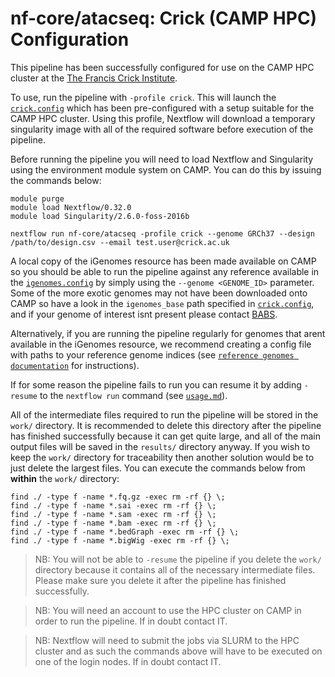 # nf-core/atacseq: Crick (CAMP HPC) Configuration

This pipeline has been successfully configured for use on the CAMP HPC cluster at the [The Francis Crick Institute](https://www.crick.ac.uk/).

To use, run the pipeline with `-profile crick`. This will launch the [`crick.config`](../../conf/crick.config) which has been pre-configured with a setup suitable for the CAMP HPC cluster. Using this profile, Nextflow will download a temporary singularity image with all of the required software before execution of the pipeline.

Before running the pipeline you will need to load Nextflow and Singularity using the environment module system on CAMP. You can do this by issuing the commands below:

```
module purge
module load Nextflow/0.32.0
module load Singularity/2.6.0-foss-2016b

nextflow run nf-core/atacseq -profile crick --genome GRCh37 --design /path/to/design.csv --email test.user@crick.ac.uk
```

A local copy of the iGenomes resource has been made available on CAMP so you should be able to run the pipeline against any reference available in the [`igenomes.config`](../../conf/igenomes.config) by simply using the `--genome <GENOME_ID>` parameter. Some of the more exotic genomes may not have been downloaded onto CAMP so have a look in the `igenomes_base` path specified in [`crick.config`](../../conf/crick.config), and if your genome of interest isnt present please contact [BABS](mailto:bioinformatics@crick.ac.uk).

Alternatively, if you are running the pipeline regularly for genomes that arent available in the iGenomes resource, we recommend creating a config file with paths to your reference genome indices (see [`reference genomes documentation`](reference_genomes.md) for instructions).

If for some reason the pipeline fails to run you can resume it by adding `-resume` to the `nextflow run` command (see [`usage.md`](../usage.md)).  

All of the intermediate files required to run the pipeline will be stored in the `work/` directory. It is recommended to delete this directory after the pipeline has finished successfully because it can get quite large, and all of the main output files will be saved in the `results/` directory anyway. If you wish to keep the `work/` directory for traceability then another solution would be to just delete the largest files. You can execute the commands below from **within** the `work/` directory:  

```
find ./ -type f -name *.fq.gz -exec rm -rf {} \;
find ./ -type f -name *.sai -exec rm -rf {} \;
find ./ -type f -name *.sam -exec rm -rf {} \;
find ./ -type f -name *.bam -exec rm -rf {} \;
find ./ -type f -name *.bedGraph -exec rm -rf {} \;
find ./ -type f -name *.bigWig -exec rm -rf {} \;
```

>NB: You will not be able to `-resume` the pipeline if you delete the `work/` directory because it contains all of the necessary intermediate files. Please make sure you delete it after the pipeline has finished successfully.

>NB: You will need an account to use the HPC cluster on CAMP in order to run the pipeline. If in doubt contact IT.

>NB: Nextflow will need to submit the jobs via SLURM to the HPC cluster and as such the commands above will have to be executed on one of the login nodes. If in doubt contact IT.
